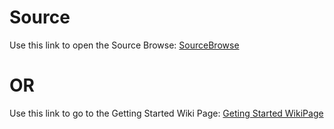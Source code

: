 # Source #
Use this link to open the Source Browse:
[SourceBrowse](https://code.google.com/p/hangoutslogsplus/source/browse/)
# OR #
Use this link to go to the Getting Started Wiki Page:
[Geting Started WikiPage](https://code.google.com/p/hangoutslogsplus/wiki/TheBasics?tm=4)